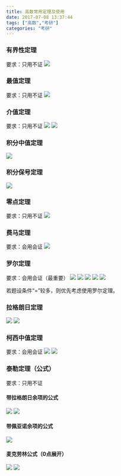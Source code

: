 ```yaml
---
title: 高数常用定理及使用
date: 2017-07-08 13:37:44
tags: ["高数","考研"]
categories: "考研"
---
```



### 有界性定理 ###
要求：只用不证
![](https://github.com/Anshenzheng/kao-yan-bi-ji/blob/master/%E9%AB%98%E7%AD%89%E6%95%B0%E5%AD%A6/%E6%9C%89%E7%95%8C%E6%80%A7%E5%AE%9A%E7%90%86.png?raw=true)

### 最值定理 ###
要求：只用不证
![](https://github.com/Anshenzheng/kao-yan-bi-ji/blob/master/%E9%AB%98%E7%AD%89%E6%95%B0%E5%AD%A6/%E6%9C%80%E5%80%BC%E5%AE%9A%E7%90%86.png?raw=true)

### 介值定理 ###
要求：只用不证
![](https://github.com/Anshenzheng/kao-yan-bi-ji/blob/master/%E9%AB%98%E7%AD%89%E6%95%B0%E5%AD%A6/%E4%BB%8B%E5%80%BC%E5%AE%9A%E7%90%861.png?raw=true)
![](https://github.com/Anshenzheng/kao-yan-bi-ji/blob/master/%E9%AB%98%E7%AD%89%E6%95%B0%E5%AD%A6/%E4%BB%8B%E5%80%BC%E5%AE%9A%E7%90%862.png?raw=true)

### 积分中值定理 ###
![](https://github.com/Anshenzheng/kao-yan-bi-ji/blob/master/%E9%AB%98%E7%AD%89%E6%95%B0%E5%AD%A6/%E7%A7%AF%E5%88%86%E4%B8%AD%E5%80%BC%E5%AE%9A%E7%90%86.png?raw=true)

### 积分保号定理 ###
![](https://github.com/Anshenzheng/kao-yan-bi-ji/blob/master/%E9%AB%98%E7%AD%89%E6%95%B0%E5%AD%A6/%E7%A7%AF%E5%88%86%E4%BF%9D%E5%8F%B7%E6%80%A7%E5%AE%9A%E7%90%86.png?raw=true)

### 零点定理 ###
要求：只用不证
![](https://github.com/Anshenzheng/kao-yan-bi-ji/blob/master/%E9%AB%98%E7%AD%89%E6%95%B0%E5%AD%A6/%E9%9B%B6%E7%82%B9%E5%AE%9A%E7%90%86.png?raw=true)

### 费马定理 ###
要求：会用会证
![](https://github.com/Anshenzheng/kao-yan-bi-ji/blob/master/%E9%AB%98%E7%AD%89%E6%95%B0%E5%AD%A6/%E8%B4%B9%E9%A9%AC%E5%AE%9A%E7%90%86.png?raw=true)

### 罗尔定理 ###
要求：会用会证（最重要）
![](https://github.com/Anshenzheng/kao-yan-bi-ji/blob/master/%E9%AB%98%E7%AD%89%E6%95%B0%E5%AD%A6/%E7%BD%97%E5%B0%94%E5%AE%9A%E7%90%86%E4%BD%BF%E7%94%A81.png?raw=true)
![](https://github.com/Anshenzheng/kao-yan-bi-ji/blob/master/%E9%AB%98%E7%AD%89%E6%95%B0%E5%AD%A6/%E7%BD%97%E5%B0%94%E5%AE%9A%E7%90%86%E4%BD%BF%E7%94%A82.png?raw=true)
![](https://github.com/Anshenzheng/kao-yan-bi-ji/blob/master/%E9%AB%98%E7%AD%89%E6%95%B0%E5%AD%A6/%E7%BD%97%E5%B0%94%E5%AE%9A%E7%90%86%E4%BD%BF%E7%94%A83.png?raw=true)
![](https://github.com/Anshenzheng/kao-yan-bi-ji/blob/master/%E9%AB%98%E7%AD%89%E6%95%B0%E5%AD%A6/%E7%BD%97%E5%B0%94%E5%AE%9A%E7%90%86%E4%BD%BF%E7%94%A84.png?raw=true)
![](https://github.com/Anshenzheng/kao-yan-bi-ji/blob/master/%E9%AB%98%E7%AD%89%E6%95%B0%E5%AD%A6/%E7%BD%97%E5%B0%94%E5%AE%9A%E7%90%86%E4%BD%BF%E7%94%A85.png?raw=true)

若题设条件“=”较多，则优先考虑使用罗尔定理。

### 拉格朗日定理 ###
![](https://github.com/Anshenzheng/kao-yan-bi-ji/blob/master/%E9%AB%98%E7%AD%89%E6%95%B0%E5%AD%A6/%E6%8B%89%E6%A0%BC%E6%9C%97%E6%97%A5%E4%B8%AD%E5%80%BC%E5%AE%9A%E7%90%86.png?raw=true)
![](https://github.com/Anshenzheng/kao-yan-bi-ji/blob/master/%E9%AB%98%E7%AD%89%E6%95%B0%E5%AD%A6/%E6%8B%89%E6%A0%BC%E6%9C%97%E6%97%A5%E4%B8%AD%E5%80%BC%E5%AE%9A%E7%90%862.png?raw=true)

### 柯西中值定理 ###
要求：会用会证
![](https://github.com/Anshenzheng/kao-yan-bi-ji/blob/master/%E9%AB%98%E7%AD%89%E6%95%B0%E5%AD%A6/%E6%9F%AF%E8%A5%BF%E5%AE%9A%E7%90%861.png?raw=true)
![](https://github.com/Anshenzheng/kao-yan-bi-ji/blob/master/%E9%AB%98%E7%AD%89%E6%95%B0%E5%AD%A6/%E6%9F%AF%E8%A5%BF%E5%AE%9A%E7%90%862.png?raw=true)

### 泰勒定理（公式） ###
要求：只用不证

#### 带拉格朗日余项的公式 ####
![](https://github.com/Anshenzheng/kao-yan-bi-ji/blob/master/%E9%AB%98%E7%AD%89%E6%95%B0%E5%AD%A6/%E6%B3%B0%E5%8B%92%E5%85%AC%E5%BC%8F1.png?raw=true)
![](https://github.com/Anshenzheng/kao-yan-bi-ji/blob/master/%E9%AB%98%E7%AD%89%E6%95%B0%E5%AD%A6/%E6%B3%B0%E5%8B%92%E5%85%AC%E5%BC%8F2.png?raw=true)
#### 带佩亚诺余项的公式 ####
![](https://github.com/Anshenzheng/kao-yan-bi-ji/blob/master/%E9%AB%98%E7%AD%89%E6%95%B0%E5%AD%A6/%E4%BD%A9%E4%BA%9A%E8%AF%BA.png?raw=true)
#### 麦克劳林公式（0点展开） ####
![](https://github.com/Anshenzheng/kao-yan-bi-ji/blob/master/%E9%AB%98%E7%AD%89%E6%95%B0%E5%AD%A6/%E9%BA%A6%E5%85%8B%E5%8A%B3%E6%9E%97.png?raw=true)
![](https://github.com/Anshenzheng/kao-yan-bi-ji/blob/master/%E9%AB%98%E7%AD%89%E6%95%B0%E5%AD%A6/%E9%BA%A6%E5%85%8B%E5%8A%B3%E6%9E%972.png?raw=true)

